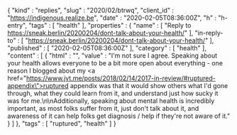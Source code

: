 {
  "kind" : "replies",
  "slug" : "2020/02/btrwq",
  "client_id" : "https://indigenous.realize.be",
  "date" : "2020-02-05T08:36:00Z",
  "h" : "h-entry",
  "tags" : [ "health" ],
  "properties" : {
    "name" : [ "Reply to https://sneak.berlin/20200204/dont-talk-about-your-health/" ],
    "in-reply-to" : [ "https://sneak.berlin/20200204/dont-talk-about-your-health/" ],
    "published" : [ "2020-02-05T08:36:00Z" ],
    "category" : [ "health" ],
    "content" : [ {
      "html" : "",
      "value" : "I'm not sure I agree. Speaking about your health allows everyone to be a bit more open about everything - one reason I blogged about my <a href=\"https://www.jvt.me/posts/2018/02/14/2017-in-review/#ruptured-appendix\">ruptured appendix</a> was that it would show others what I'd gone through, what they could learn from it, and understand just how sucky it was for me.\n\nAdditionally, speaking about mental health is incredibly important, as most folks suffer from it, just don't talk about it, and awareness of it can help folks get diagnosis / help if they're not aware of it."
    } ]
  },
  "tags" : [ "ruptured", "health" ]
}
